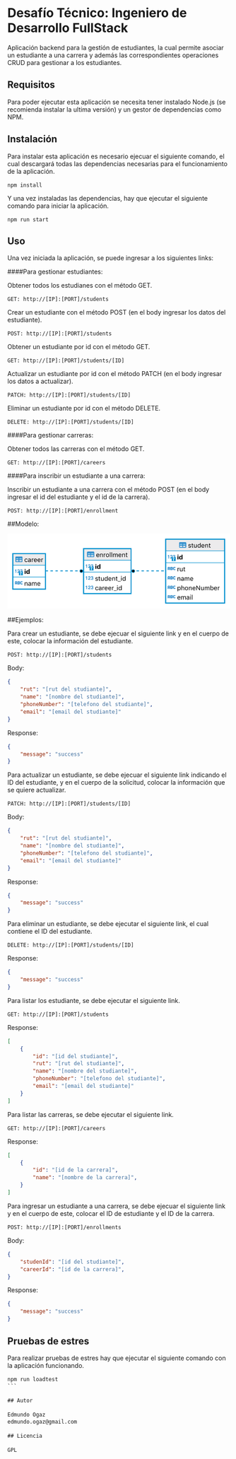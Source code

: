 # Desafío Técnico: Ingeniero de Desarrollo FullStack

Aplicación backend para la gestión de estudiantes, la cual permite asociar un estudiante a una carrera y además las correspondientes operaciones CRUD para gestionar a los estudiantes.

## Requisitos

Para poder ejecutar esta aplicación se necesita tener instalado Node.js (se recomienda instalar la ultima versión) y un gestor de dependencias como NPM.

## Instalación

Para instalar esta aplicación es necesario ejecuar el siguiente comando, el cual descargará todas las dependencias necesarias para el funcionamiento de la aplicación.

```
npm install
````

Y una vez instaladas las dependencias, hay que ejecutar el siguiente comando para iniciar la aplicación.

```
npm run start
````

## Uso

Una vez iniciada la aplicación, se puede ingresar a los siguientes links:

####Para gestionar estudiantes:

Obtener todos los estudianes con el método GET.

```
GET: http://[IP]:[PORT]/students
````

Crear un estudiante con el método POST (en el body ingresar los datos del estudiante).

```
POST: http://[IP]:[PORT]/students
````
 
Obtener un estudiante por id con el método GET.

```
GET: http://[IP]:[PORT]/students/[ID]
````

Actualizar un estudiante por id con el método PATCH (en el body ingresar los datos a actualizar).

```
PATCH: http://[IP]:[PORT]/students/[ID] 
````

Eliminar un estudiante por id con el método DELETE.

````
DELETE: http://[IP]:[PORT]/students/[ID]
````

####Para gestionar carreras:

Obtener todos las carreras con el método GET.

````
GET: http://[IP]:[PORT]/careers
````

####Para inscribir un estudiante a una carrera:

Inscribir un estudiante a una carrera con el método POST (en el body ingresar el id del estudiante y el id de la carrera).

````
POST: http://[IP]:[PORT]/enrollment 
````

##Modelo:

![](/diagram/iacc.db.png)

##Ejemplos:

Para crear un estudiante, se debe ejecuar el siguiente link y en el cuerpo de este, colocar la información del estudiante.


```
POST: http://[IP]:[PORT]/students
````

Body:

```json
{   
    "rut": "[rut del studiante]",
    "name": "[nombre del studiante]",
    "phoneNumber": "[telefono del studiante]",
    "email": "[email del studiante]"
}
```

Response:

```json
{
    "message": "success"
}
```

Para actualizar un estudiante, se debe ejecuar el siguiente link indicando el ID del estudiante, y en el cuerpo de la solicitud, colocar la información que se quiere actualizar.

```
PATCH: http://[IP]:[PORT]/students/[ID]
````

Body:

```json
{   
    "rut": "[rut del studiante]",
    "name": "[nombre del studiante]",
    "phoneNumber": "[telefono del studiante]",
    "email": "[email del studiante]"
}
```

Response:

```json
{
    "message": "success"
}
```

Para eliminar un estudiante, se debe ejecutar el siguiente link, el cual contiene el ID del estudiante.

```
DELETE: http://[IP]:[PORT]/students/[ID]
```

Response:

```json
{
    "message": "success"
}
```

Para listar los estudiante, se debe ejecutar el siguiente link.

```
GET: http://[IP]:[PORT]/students
```

Response:

```json
[
    {   
        "id": "[id del studiante]",
        "rut": "[rut del studiante]",
        "name": "[nombre del studiante]",
        "phoneNumber": "[telefono del studiante]",
        "email": "[email del studiante]"
    }
]
```

Para listar las carreras, se debe ejecutar el siguiente link.

```
GET: http://[IP]:[PORT]/careers
```

Response:

```json
[
    {
        "id": "[id de la carrera]",
        "name": "[nombre de la carrera]",
    }
]
```
Para ingresar un estudiante a una carrera, se debe ejecuar el siguiente link y en el cuerpo de este, colocar el ID de estudiante y el ID de la carrera.

```
POST: http://[IP]:[PORT]/enrollments
```

Body:

```json
{   
    "studenId": "[id del studiante]",
    "careerId": "[id de la carrera]",
}
```

Response:

```json
{
    "message": "success"
}
```
## Pruebas de estres

Para realizar pruebas de estres hay que ejecutar el siguiente comando con la aplicación funcionando.

````
npm run loadtest
```

## Autor

Edmundo Ogaz
edmundo.ogaz@gmail.com

## Licencia

GPL